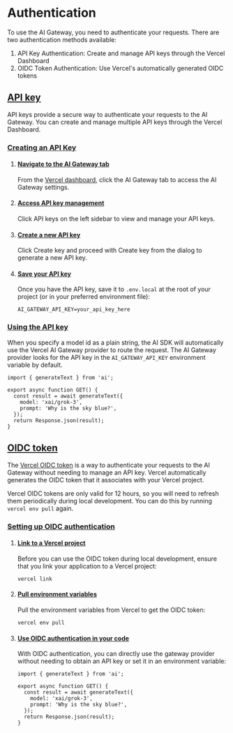 # Authentication

To use the AI Gateway, you need to authenticate your requests. There are two authentication methods available:

1.  API Key Authentication: Create and manage API keys through the Vercel Dashboard
2.  OIDC Token Authentication: Use Vercel's automatically generated OIDC tokens

## [API key](#api-key)

API keys provide a secure way to authenticate your requests to the AI Gateway. You can create and manage multiple API keys through the Vercel Dashboard.

### [Creating an API Key](#creating-an-api-key)

1.  #### [Navigate to the AI Gateway tab](#navigate-to-the-ai-gateway-tab)
    
    From the [Vercel dashboard](https://vercel.com/dashboard), click the AI Gateway tab to access the AI Gateway settings.
    
2.  #### [Access API key management](#access-api-key-management)
    
    Click API keys on the left sidebar to view and manage your API keys.
    
3.  #### [Create a new API key](#create-a-new-api-key)
    
    Click Create key and proceed with Create key from the dialog to generate a new API key.
    
4.  #### [Save your API key](#save-your-api-key)
    
    Once you have the API key, save it to `.env.local` at the root of your project (or in your preferred environment file):
    
    ```
    AI_GATEWAY_API_KEY=your_api_key_here
    ```
    

### [Using the API key](#using-the-api-key)

When you specify a model id as a plain string, the AI SDK will automatically use the Vercel AI Gateway provider to route the request. The AI Gateway provider looks for the API key in the `AI_GATEWAY_API_KEY` environment variable by default.

```
import { generateText } from 'ai';
 
export async function GET() {
  const result = await generateText({
    model: 'xai/grok-3',
    prompt: 'Why is the sky blue?',
  });
  return Response.json(result);
}
```

## [OIDC token](#oidc-token)

The [Vercel OIDC token](/docs/oidc) is a way to authenticate your requests to the AI Gateway without needing to manage an API key. Vercel automatically generates the OIDC token that it associates with your Vercel project.

Vercel OIDC tokens are only valid for 12 hours, so you will need to refresh them periodically during local development. You can do this by running `vercel env pull` again.

### [Setting up OIDC authentication](#setting-up-oidc-authentication)

1.  #### [Link to a Vercel project](#link-to-a-vercel-project)
    
    Before you can use the OIDC token during local development, ensure that you link your application to a Vercel project:
    
    ```
    vercel link
    ```
    
2.  #### [Pull environment variables](#pull-environment-variables)
    
    Pull the environment variables from Vercel to get the OIDC token:
    
    ```
    vercel env pull
    ```
    
3.  #### [Use OIDC authentication in your code](#use-oidc-authentication-in-your-code)
    
    With OIDC authentication, you can directly use the gateway provider without needing to obtain an API key or set it in an environment variable:
    
    ```
    import { generateText } from 'ai';
     
    export async function GET() {
      const result = await generateText({
        model: 'xai/grok-3',
        prompt: 'Why is the sky blue?',
      });
      return Response.json(result);
    }
    ```
